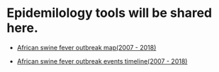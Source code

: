 # Epidemilology tools will be shared here.

- [African swine fever outbreak map(2007 - 2018)](https://jimrpy.github.io/epidemiology/asf-outbreaks.html)

- [African swine fever outbreak events timeline(2007 - 2018)](https://jimrpy.github.io/epidemiology/asf_events_timeseries.html)
